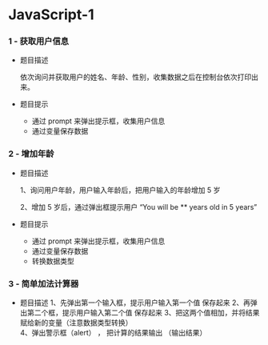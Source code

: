 # JavaScript-1

### 1 - 获取用户信息

- 题目描述

  依次询问并获取用户的姓名、年龄、性别，收集数据之后在控制台依次打印出来。

- 题目提示

  - 通过 prompt 来弹出提示框，收集用户信息
  - 通过变量保存数据

### 2 - 增加年龄

- 题目描述

  1、询问用户年龄，用户输入年龄后，把用户输入的年龄增加 5 岁

  2、增加 5 岁后，通过弹出框提示用户 “You will be \*\* years old in 5 years”

- 题目提示

  - 通过 prompt 来弹出提示框，收集用户信息
  - 通过变量保存数据
  - 转换数据类型

### 3 - 简单加法计算器

- 题目描述
  1、先弹出第一个输入框，提示用户输入第一个值 保存起来
  2、再弹出第二个框，提示用户输入第二个值 保存起来
  3、把这两个值相加，并将结果赋给新的变量（注意数据类型转换）  
   4、弹出警示框（alert） ， 把计算的结果输出 （输出结果）
